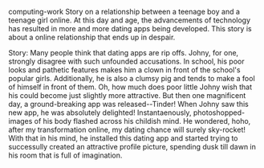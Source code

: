 computing-work
Story on a relationship between a teenage boy and a teenage girl online. 
At this day and age, the advancements of technology has resulted in more and more dating apps being developed. 
This story is about a online relationship that ends up in despair.

Story: Many people think that dating apps are rip offs. Johny, for one, strongly disagree with such unfounded accusations. 
In school, his poor looks and pathetic features makes him a clown in front of the school's popular girls.
Additionally, he is also a clumsy pig and tends to make a fool of himself in front of them.
Oh, how much does poor little Johny wish that his could become just slightly more attractive. 
But then one magnificent day, a ground-breaking app was released--Tinder!
When Johny saw this new app, he was absolutely delighted!
Instantaenously, photoshopped-images of his body flashed across his childish mind.
He wondered, hoho, after my transformation online, my dating chance will surely sky-rocket!
With that in his mind, he installed this dating app and started trying to successully created an attractive profile picture, spending dusk till dawn in his room that is full of imagination.
